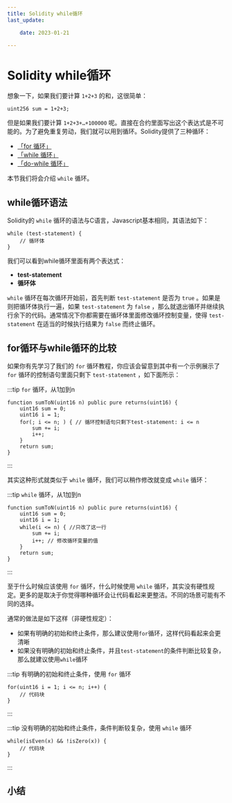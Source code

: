 ```yaml
---
title: Solidity while循环
last_update:

    date: 2023-01-21

---
```


# Solidity while循环

想象一下，如果我们要计算 `1+2+3` 的和，这很简单：

```solidity
uint256 sum = 1+2+3;
```

但是如果我们要计算 `1+2+3+…+100000` 呢。直接在合约里面写出这个表达式是不可能的。为了避免重复劳动，我们就可以用到循环。Solidity提供了三种循环：

- [「for 循环」](for)
- [「while 循环」](while)
- [「do-while 循环」](do-while)

本节我们将会介绍 `while` 循环。

## while循环语法

Solidity的 `while` 循环的语法与C语言，Javascript基本相同，其语法如下：

```solidity
while (test-statement) {
    // 循环体
}
```

我们可以看到while循环里面有两个表达式：

* **test-statement**
* **循环体**

`while` 循环在每次循环开始前，首先判断 `test-statement` 是否为 `true` 。如果是则把循环体执行一遍，如果 `test-statement` 为 `false` ，那么就退出循环并继续执行余下的代码。通常情况下你都需要在循环体里面修改循环控制变量，使得 `test-statement` 在适当的时候执行结果为 `false` 而终止循环。

## for循环与while循环的比较

如果你有先学习了我们的 `for` 循环教程，你应该会留意到其中有一个示例展示了 `for` 循环的控制语句里面只剩下 `test-statement` ，如下面所示：

:::tip `for` 循环，从1加到n

```solidity
function sumToN(uint16 n) public pure returns(uint16) {
    uint16 sum = 0;
    uint16 i = 1; 
    for(; i <= n; ) { // 循环控制语句只剩下test-statement: i <= n
        sum += i;
        i++; 
    }
    return sum;
}
```

:::

其实这种形式就类似于 `while` 循环，我们可以稍作修改就变成 `while` 循环：

:::tip `while` 循环，从1加到n

```solidity
function sumToN(uint16 n) public pure returns(uint16) {
    uint16 sum = 0;
    uint16 i = 1; 
    while(i <= n) { //只改了这一行
        sum += i;
        i++; // 修改循环变量的值
    }
    return sum;
}
```

:::

至于什么时候应该使用 `for` 循环，什么时候使用 `while` 循环，其实没有硬性规定。更多的是取决于你觉得哪种循环会让代码看起来更整洁。不同的场景可能有不同的选择。

通常的做法是如下这样（非硬性规定）：

* 如果有明确的初始和终止条件，那么建议使用`for`循环，这样代码看起来会更清晰
* 如果没有明确的初始和终止条件，并且`test-statement`的条件判断比较复杂，那么就建议使用`while`循环

:::tip 有明确的初始和终止条件，使用 `for` 循环

```solidity
for(uint16 i = 1; i <= n; i++) {
    // 代码块
}
```

:::

:::tip 没有明确的初始和终止条件，条件判断较复杂，使用 `while` 循环

```solidity
while(isEven(x) && !isZero(x)) {
    // 代码块
}
```

:::

## 小结
